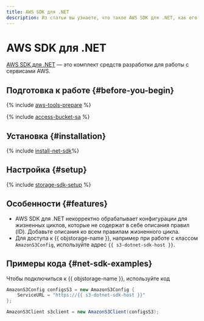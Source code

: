 ```yaml
---
title: AWS SDK для .NET
description: Из статьи вы узнаете, что такое AWS SDK для .NET, как его установить и настроить, а также ознакомитесь с примерами кода.
---
```


# AWS SDK для .NET


[AWS SDK для .NET](https://aws.amazon.com/ru/sdk-for-net/) — это комплект средств разработки для работы с сервисами AWS.

## Подготовка к работе {#before-you-begin}

{% include [aws-tools-prepare](../../_includes/aws-tools/aws-tools-prepare.md) %}

{% include [access-bucket-sa](../../_includes/storage/access-bucket-sa.md) %}

## Установка {#installation}

{% include [install-net-sdk](../../_includes/aws-tools/install-net-sdk.md)%}

## Настройка {#setup}

{% include [storage-sdk-setup](../_includes_service/storage-sdk-setup-s3-url.md) %}

## Особенности {#features}

* AWS SDK для .NET некорректно обрабатывает конфигурации для жизненных циклов, которые не содержат в себе описания правил (ID). Добавьте описания ко всем правилам жизненного цикла.
* Для доступа к {{ objstorage-name }}, например при работе с классом `AmazonS3Config`, используйте адрес `{{ s3-dotnet-sdk-host }}`.

## Примеры кода {#net-sdk-examples}

Чтобы подключиться к {{ objstorage-name }}, используйте код

```csharp
AmazonS3Config configsS3 = new AmazonS3Config {
    ServiceURL = "https://{{ s3-dotnet-sdk-host }}"
};

AmazonS3Client s3client = new AmazonS3Client(configsS3);
```
